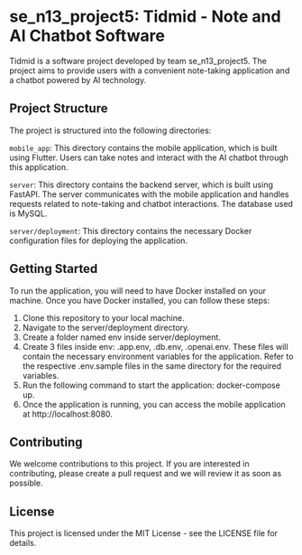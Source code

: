# se_n13_project5: Tidmid - Note and AI Chatbot Software
Tidmid is a software project developed by team se_n13_project5. The project aims to provide users with a convenient note-taking application and a chatbot powered by AI technology.

## Project Structure
The project is structured into the following directories:

`mobile_app`: This directory contains the mobile application, which is built using Flutter. Users can take notes and interact with the AI chatbot through this application.

`server`: This directory contains the backend server, which is built using FastAPI. The server communicates with the mobile application and handles requests related to note-taking and chatbot interactions. The database used is MySQL.

`server/deployment`: This directory contains the necessary Docker configuration files for deploying the application.

## Getting Started
To run the application, you will need to have Docker installed on your machine. Once you have Docker installed, you can follow these steps:

1. Clone this repository to your local machine.
2. Navigate to the server/deployment directory.
3. Create a folder named env inside server/deployment.
4. Create 3 files inside env: .app.env, .db.env, .openai.env. These files will contain the necessary environment variables for the application. Refer to the respective .env.sample files in the same directory for the required variables.
5. Run the following command to start the application: docker-compose up.
6. Once the application is running, you can access the mobile application at http://localhost:8080.

## Contributing
We welcome contributions to this project. If you are interested in contributing, please create a pull request and we will review it as soon as possible.

## License
This project is licensed under the MIT License - see the LICENSE file for details.
